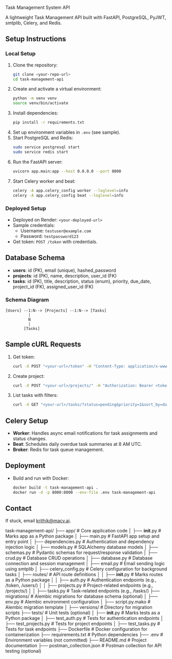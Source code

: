 Task Management System API

A lightweight Task Management API built with FastAPI, PostgreSQL, PyJWT, smtplib, Celery, and Redis.

## Setup Instructions

### Local Setup
1. Clone the repository:
   ```bash
   git clone <your-repo-url>
   cd task-management-api
   ```
2. Create and activate a virtual environment:
   ```bash
   python -m venv venv
   source venv/bin/activate
   ```
3. Install dependencies:
   ```bash
   pip install -r requirements.txt
   ```
4. Set up environment variables in `.env` (see sample).
5. Start PostgreSQL and Redis:
   ```bash
   sudo service postgresql start
   sudo service redis start
   ```
6. Run the FastAPI server:
   ```bash
   uvicorn app.main:app --host 0.0.0.0 --port 8000
   ```
7. Start Celery worker and beat:
   ```bash
   celery -A app.celery_config worker --loglevel=info
   celery -A app.celery_config beat --loglevel=info
   ```

### Deployed Setup
- Deployed on Render: `<your-deployed-url>`
- Sample credentials:
  - Username: `testuser@example.com`
  - Password: `testpassword123`
- Get token: `POST /token` with credentials.

## Database Schema
- **users**: id (PK), email (unique), hashed_password
- **projects**: id (PK), name, description, user_id (FK)
- **tasks**: id (PK), title, description, status (enum), priority, due_date, project_id (FK), assigned_user_id (FK)

### Schema Diagram
```
[Users] --1:N--> [Projects] --1:N--> [Tasks]
          |
          N
          |
        [Tasks]
```

## Sample cURL Requests
1. Get token:
   ```bash
   curl -X POST "<your-url>/token" -H "Content-Type: application/x-www-form-urlencoded" -d "username=testuser@example.com&password=testpassword123"
   ```
2. Create project:
   ```bash
   curl -X POST "<your-url>/projects/" -H "Authorization: Bearer <token>" -H "Content-Type: application/json" -d '{"name":"My Project","description":"Test project"}'
   ```
3. List tasks with filters:
   ```bash
   curl -X GET "<your-url>/tasks/?status=pending&priority=1&sort_by=due_date&order=asc&page=1&per_page=10" -H "Authorization: Bearer <token>"
   ```

## Celery Setup
- **Worker**: Handles async email notifications for task assignments and status changes.
- **Beat**: Schedules daily overdue task summaries at 8 AM UTC.
- **Broker**: Redis for task queue management.

## Deployment
- Build and run with Docker:
  ```bash
  docker build -t task-management-api .
  docker run -d -p 8000:8000 --env-file .env task-management-api
  ```

## Contact
If stuck, email krithik@macv.ai.


task-management-api/
├── app/                           # Core application code
│   ├── __init__.py               # Marks app as a Python package
│   ├── main.py                   # FastAPI app setup and entry point
│   ├── dependencies.py           # Authentication and dependency injection logic
│   ├── models.py                 # SQLAlchemy database models
│   ├── schemas.py                # Pydantic schemas for request/response validation
│   ├── crud.py                   # Database CRUD operations
│   ├── database.py               # Database connection and session management
│   ├── email.py                  # Email sending logic using smtplib
│   ├── celery_config.py          # Celery configuration for background tasks
│   ├── routes/                   # API route definitions
│   │   ├── __init__.py           # Marks routes as a Python package
│   │   ├── auth.py               # Authentication endpoints (e.g., /token, /users/)
│   │   ├── projects.py           # Project-related endpoints (e.g., /projects/)
│   │   ├── tasks.py              # Task-related endpoints (e.g., /tasks/)
├── migrations/                   # Alembic migrations for database schema (optional)
│   ├── env.py                    # Alembic environment configuration
│   ├── script.py.mako            # Alembic migration template
│   ├── versions/                 # Directory for migration scripts
├── tests/                        # Unit tests (optional)
│   ├── __init__.py               # Marks tests as a Python package
│   ├── test_auth.py              # Tests for authentication endpoints
│   ├── test_projects.py          # Tests for project endpoints
│   ├── test_tasks.py             # Tests for task endpoints
├── Dockerfile                    # Docker configuration for containerization
├── requirements.txt              # Python dependencies
├── .env                          # Environment variables (not committed)
├── README.md                     # Project documentation
├── postman_collection.json       # Postman collection for API testing (optional)